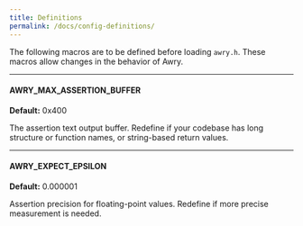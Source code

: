 ```yaml
---
title: Definitions
permalink: /docs/config-definitions/
---
```


The following macros are to be defined before loading `awry.h`. These macros allow changes in the behavior of Awry.

---

#### AWRY_MAX_ASSERTION_BUFFER

**Default:** 0x400

The assertion text output buffer. Redefine if your codebase has long structure or function names, or string-based return values.

---

#### AWRY_EXPECT_EPSILON

**Default:** 0.000001

Assertion precision for floating-point values. Redefine if more precise measurement is needed.
